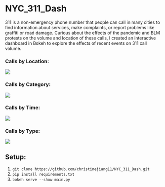 # NYC_311_Dash
311 is a non-emergency phone number that people can call in many cities to find information about services, make complaints, or report problems like graffiti or road damage. Curious about the effects of the pandemic and BLM protests on the volume and location of these calls, I created an interactive dashboard in Bokeh to explore the effects of recent events on 311 call volume. 

### Calls by Location:
![](sample2.gif)

### Calls by Category:
![](categorygif.gif)

### Calls by Time:
![](timefig.gif)

### Calls by Type:
![](typegif.gif)

## Setup:
1. `git clone https://github.com/christinejiang11/NYC_311_Dash.git`
2. `pip install requirements.txt`
3. `bokeh serve --show main.py`

